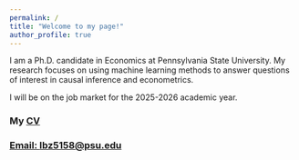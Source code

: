 ```yaml
---
permalink: /
title: "Welcome to my page!"
author_profile: true
---
```


I am a Ph.D. candidate in Economics at Pennsylvania State University. My research focuses on using machine learning methods to answer questions of interest in causal inference and econometrics.

I will be on the job market for the 2025-2026 academic year.

### My [CV]()

### [Email: lbz5158@psu.edu](mailto:lbz5158@psu.edu)

